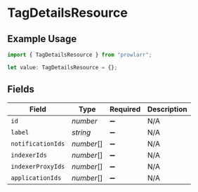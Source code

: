 # TagDetailsResource

## Example Usage

```typescript
import { TagDetailsResource } from "prowlarr";

let value: TagDetailsResource = {};
```

## Fields

| Field              | Type               | Required           | Description        |
| ------------------ | ------------------ | ------------------ | ------------------ |
| `id`               | *number*           | :heavy_minus_sign: | N/A                |
| `label`            | *string*           | :heavy_minus_sign: | N/A                |
| `notificationIds`  | *number*[]         | :heavy_minus_sign: | N/A                |
| `indexerIds`       | *number*[]         | :heavy_minus_sign: | N/A                |
| `indexerProxyIds`  | *number*[]         | :heavy_minus_sign: | N/A                |
| `applicationIds`   | *number*[]         | :heavy_minus_sign: | N/A                |